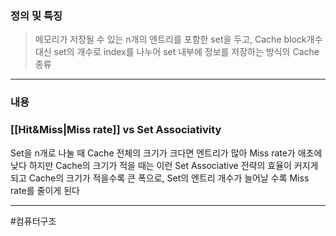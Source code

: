 ### 정의 및 특징
>메모리가 저장될 수 있는 n개의 엔트리를 포함한 set을 두고, Cache block개수 대신 set의 개수로 index를 나누어 set 내부에 정보를 저장하는 방식의 Cache 종류
---
###  내용
### [[Hit&Miss|Miss rate]] vs Set Associativity
Set을 n개로 나눌 때 Cache 전체의 크기가 크다면 엔트리가 많아 Miss rate가 애초에 낮다
하지만 Cache의 크기가 적을 때는 이런 Set Associative 전략의 효율이 커지게 되고
Cache의 크기가 적을수록 큰 폭으로, Set의 엔트리 개수가 늘어날 수록 Miss rate를 줄이게 된다

---
#컴퓨터구조 